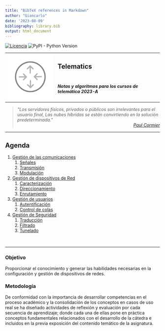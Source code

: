 ```yaml
---
title: "BibTeX references in Markdown"
author: "Giancarlo"
date: '2023-08-09'
bibliography: library.bib
output: html_document
---
```


[![Licencia](https://img.shields.io/badge/license-MIT-blue.svg)](http://kmonsoor.mit-license.org/) ![PyPI - Python Version](https://img.shields.io/pypi/pyversions/matplotlib)


<table>
<tr>
    <td rowspan="2"><img src="img/logo-net.svg" alt="Redes"></td>
    <td colspan="3"><h2>Telematics</h2></td>
</tr>
<tr><td colspan="3"><h5>Notas y algoritmos para los cursos de telemática 2023-A</h5></td></tr>
</table>


><i>"Los servidores físicos, privados o públicos son irrelevantes para el usuario final, Las nubes híbridas se están convirtiendo en la solución predeterminada."</i><br>
<cite style="display:block; text-align: right">[Paul Cormier](https://en.wikipedia.org/wiki/Paul_Cormier_(engineer))</cite>


---
## Agenda
1. [Gestión de las comunicaciones][11]
    1. [Señales][11]
    1. [Transmisión][11]
    1. [Modulación][11]
1. [Gestión de dispositivos de Red][21]
    1. [Caracterización][21]
    1. [Direccionamiento][22]
    1. [Enrutamiento][23]
1. [Gestión de usuarios][31]
    1. [Autentificación][31]
    1. [Control de colas][32]
1. [Gestión de Seguridad][41]
    1. [Traducción][41]
    1. [Filtrado][42]
    1. [Tunelado][43]

[11]:https://github.com/GiancarloBenavides/Telematics/tree/master/11-Comunicaciones
[21]:https://github.com/GiancarloBenavides/Telematics/tree/master/21-Caracterizacion
[22]:https://github.com/GiancarloBenavides/Telematics/tree/master/22-Direccionamiento
[23]:https://github.com/GiancarloBenavides/Telematics/tree/master/23-Enrutamiento
[31]:https://github.com/GiancarloBenavides/Telematics/tree/master/31-Autentificacion
[32]:https://github.com/GiancarloBenavides/Telematics/tree/master/32-Encolamiento
[41]:https://github.com/GiancarloBenavides/Telematics/tree/master/41-Traduccion
[42]:https://github.com/GiancarloBenavides/Telematics/tree/master/42-Filtrado
[43]:https://github.com/GiancarloBenavides/Telematics/tree/master/43-Tunelado

</br>

---

### Objetivo
Proporcionar el conocimiento y generar las habilidades necesarias en la configuración y gestión de dispositivos de redes.


### Metodología
De conformidad con la importancia de desarrollar competencias en el proceso académico y la consolidación de los conceptos en casos de uso real se ha diseñado actividades de reflexión y evaluación por cada secuencia de aprendizaje; donde cada una de ellas pone en práctica conceptos fundamentales relacionados con el desarrollo de la cátedra e incluidos en la previa exposición del contenido temático de la asignatura.